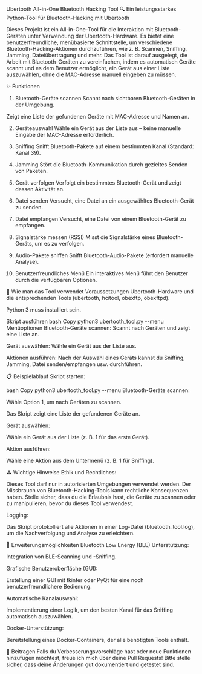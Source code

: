 Ubertooth All-in-One Bluetooth Hacking Tool
🔍 Ein leistungsstarkes Python-Tool für Bluetooth-Hacking mit Ubertooth

Dieses Projekt ist ein All-in-One-Tool für die Interaktion mit Bluetooth-Geräten unter Verwendung der Ubertooth-Hardware. Es bietet eine benutzerfreundliche, menübasierte Schnittstelle, um verschiedene Bluetooth-Hacking-Aktionen durchzuführen, wie z. B. Scannen, Sniffing, Jamming, Dateiübertragung und mehr. Das Tool ist darauf ausgelegt, die Arbeit mit Bluetooth-Geräten zu vereinfachen, indem es automatisch Geräte scannt und es dem Benutzer ermöglicht, ein Gerät aus einer Liste auszuwählen, ohne die MAC-Adresse manuell eingeben zu müssen.

✨ Funktionen
1. Bluetooth-Geräte scannen
Scannt nach sichtbaren Bluetooth-Geräten in der Umgebung.

Zeigt eine Liste der gefundenen Geräte mit MAC-Adresse und Namen an.

2. Geräteauswahl
Wähle ein Gerät aus der Liste aus – keine manuelle Eingabe der MAC-Adresse erforderlich.

3. Sniffing
Snifft Bluetooth-Pakete auf einem bestimmten Kanal (Standard: Kanal 39).

4. Jamming
Stört die Bluetooth-Kommunikation durch gezieltes Senden von Paketen.

5. Gerät verfolgen
Verfolgt ein bestimmtes Bluetooth-Gerät und zeigt dessen Aktivität an.

6. Datei senden
Versucht, eine Datei an ein ausgewähltes Bluetooth-Gerät zu senden.

7. Datei empfangen
Versucht, eine Datei von einem Bluetooth-Gerät zu empfangen.

8. Signalstärke messen (RSSI)
Misst die Signalstärke eines Bluetooth-Geräts, um es zu verfolgen.

9. Audio-Pakete sniffen
Snifft Bluetooth-Audio-Pakete (erfordert manuelle Analyse).

10. Benutzerfreundliches Menü
Ein interaktives Menü führt den Benutzer durch die verfügbaren Optionen.

🚀 Wie man das Tool verwendet
Voraussetzungen
Ubertooth-Hardware und die entsprechenden Tools (ubertooth, hcitool, obexftp, obexftpd).

Python 3 muss installiert sein.

Skript ausführen
bash
Copy
python3 ubertooth_tool.py --menu
Menüoptionen
Bluetooth-Geräte scannen: Scannt nach Geräten und zeigt eine Liste an.

Gerät auswählen: Wähle ein Gerät aus der Liste aus.

Aktionen ausführen: Nach der Auswahl eines Geräts kannst du Sniffing, Jamming, Datei senden/empfangen usw. durchführen.

📋 Beispielablauf
Skript starten:

bash
Copy
python3 ubertooth_tool.py --menu
Bluetooth-Geräte scannen:

Wähle Option 1, um nach Geräten zu scannen.

Das Skript zeigt eine Liste der gefundenen Geräte an.

Gerät auswählen:

Wähle ein Gerät aus der Liste (z. B. 1 für das erste Gerät).

Aktion ausführen:

Wähle eine Aktion aus dem Untermenü (z. B. 1 für Sniffing).

⚠️ Wichtige Hinweise
Ethik und Rechtliches:

Dieses Tool darf nur in autorisierten Umgebungen verwendet werden. Der Missbrauch von Bluetooth-Hacking-Tools kann rechtliche Konsequenzen haben. Stelle sicher, dass du die Erlaubnis hast, die Geräte zu scannen oder zu manipulieren, bevor du dieses Tool verwendest.

Logging:

Das Skript protokolliert alle Aktionen in einer Log-Datei (bluetooth_tool.log), um die Nachverfolgung und Analyse zu erleichtern.

🔧 Erweiterungsmöglichkeiten
Bluetooth Low Energy (BLE) Unterstützung:

Integration von BLE-Scanning und -Sniffing.

Grafische Benutzeroberfläche (GUI):

Erstellung einer GUI mit tkinter oder PyQt für eine noch benutzerfreundlichere Bedienung.

Automatische Kanalauswahl:

Implementierung einer Logik, um den besten Kanal für das Sniffing automatisch auszuwählen.

Docker-Unterstützung:

Bereitstellung eines Docker-Containers, der alle benötigten Tools enthält.

🤝 Beitragen
Falls du Verbesserungsvorschläge hast oder neue Funktionen hinzufügen möchtest, freue ich mich über deine Pull Requests! Bitte stelle sicher, dass deine Änderungen gut dokumentiert und getestet sind.
